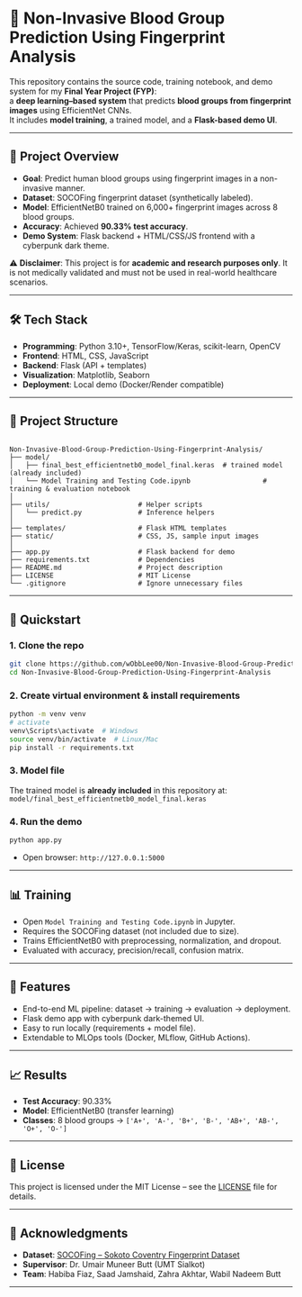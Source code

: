 # 🧬 Non-Invasive Blood Group Prediction Using Fingerprint Analysis

This repository contains the source code, training notebook, and demo system for my **Final Year Project (FYP)**:  
a **deep learning–based system** that predicts **blood groups from fingerprint images** using EfficientNet CNNs.  
It includes **model training**, a trained model, and a **Flask-based demo UI**.

---

## 📌 Project Overview
- **Goal**: Predict human blood groups using fingerprint images in a non-invasive manner.  
- **Dataset**: SOCOFing fingerprint dataset (synthetically labeled).  
- **Model**: EfficientNetB0 trained on 6,000+ fingerprint images across 8 blood groups.  
- **Accuracy**: Achieved **90.33% test accuracy**.  
- **Demo System**: Flask backend + HTML/CSS/JS frontend with a cyberpunk dark theme.  

⚠️ **Disclaimer**: This project is for **academic and research purposes only**. It is not medically validated and must not be used in real-world healthcare scenarios.

---

## 🛠 Tech Stack
- **Programming**: Python 3.10+, TensorFlow/Keras, scikit-learn, OpenCV  
- **Frontend**: HTML, CSS, JavaScript  
- **Backend**: Flask (API + templates)  
- **Visualization**: Matplotlib, Seaborn  
- **Deployment**: Local demo (Docker/Render compatible)  

---

## 📂 Project Structure
```

Non-Invasive-Blood-Group-Prediction-Using-Fingerprint-Analysis/
├── model/
│   ├── final_best_efficientnetb0_model_final.keras  # trained model (already included)
│   └── Model Training and Testing Code.ipynb                  # training & evaluation notebook
│
├── utils/                      # Helper scripts
│   └── predict.py              # Inference helpers
│
├── templates/                  # Flask HTML templates
├── static/                     # CSS, JS, sample input images
│
├── app.py                      # Flask backend for demo
├── requirements.txt            # Dependencies
├── README.md                   # Project description
├── LICENSE                     # MIT License
└── .gitignore                  # Ignore unnecessary files

````

---

## 🚀 Quickstart

### 1. Clone the repo
```bash
git clone https://github.com/wObbLee00/Non-Invasive-Blood-Group-Prediction-Using-Fingerprint-Analysis.git
cd Non-Invasive-Blood-Group-Prediction-Using-Fingerprint-Analysis
````

### 2. Create virtual environment & install requirements

```bash
python -m venv venv
# activate
venv\Scripts\activate  # Windows
source venv/bin/activate  # Linux/Mac
pip install -r requirements.txt
```

### 3. Model file
The trained model is **already included** in this repository at: `model/final_best_efficientnetb0_model_final.keras`
### 4. Run the demo

```bash
python app.py
```

* Open browser: `http://127.0.0.1:5000`

---

## 📊 Training

* Open `Model Training and Testing Code.ipynb` in Jupyter.
* Requires the SOCOFing dataset (not included due to size).
* Trains EfficientNetB0 with preprocessing, normalization, and dropout.
* Evaluated with accuracy, precision/recall, confusion matrix.

---

## 🎯 Features

* End-to-end ML pipeline: dataset → training → evaluation → deployment.
* Flask demo app with cyberpunk dark-themed UI.
* Easy to run locally (requirements + model file).
* Extendable to MLOps tools (Docker, MLflow, GitHub Actions).

---

## 📈 Results

* **Test Accuracy**: 90.33%
* **Model**: EfficientNetB0 (transfer learning)
* **Classes**: 8 blood groups → `['A+', 'A-', 'B+', 'B-', 'AB+', 'AB-', 'O+', 'O-']`

---

## 📝 License

This project is licensed under the MIT License – see the [LICENSE](LICENSE) file for details.

---

## 🙌 Acknowledgments

* **Dataset**: [SOCOFing – Sokoto Coventry Fingerprint Dataset](https://www.kaggle.com/datasets/ruizgara/socofing)
* **Supervisor**: Dr. Umair Muneer Butt (UMT Sialkot)
* **Team**: Habiba Fiaz, Saad Jamshaid, Zahra Akhtar, Wabil Nadeem Butt

---
